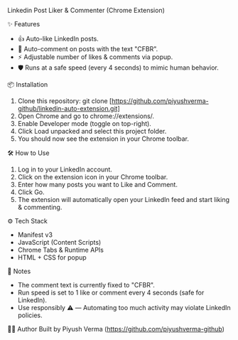 Linkedin Post Liker & Commenter (Chrome Extension)

✨ Features
- 👍 Auto-like LinkedIn posts.
- 💬 Auto-comment on posts with the text "CFBR".
- ⚡ Adjustable number of likes & comments via popup.
- 🛡️ Runs at a safe speed (every 4 seconds) to mimic human behavior.

📦 Installation
1. Clone this repository:
   git clone [https://github.com/piyushverma-github/linkedin-auto-extension.git]
2. Open Chrome and go to chrome://extensions/.
3. Enable Developer mode (toggle on top-right).
4. Click Load unpacked and select this project folder.
5. You should now see the extension in your Chrome toolbar.

🛠️ How to Use
1. Log in to your LinkedIn account.
2. Click on the extension icon in your Chrome toolbar.
3. Enter how many posts you want to Like and Comment.
4. Click Go.
5. The extension will automatically open your LinkedIn feed and start liking & commenting.

⚙️ Tech Stack
- Manifest v3
- JavaScript (Content Scripts)
- Chrome Tabs & Runtime APIs
- HTML + CSS for popup

📝 Notes
- The comment text is currently fixed to "CFBR".
- Run speed is set to 1 like or comment every 4 seconds (safe for LinkedIn).
- Use responsibly ⚠️ — Automating too much activity may violate LinkedIn policies.

👨‍💻 Author
Built by Piyush Verma (https://github.com/piyushverma-github)
